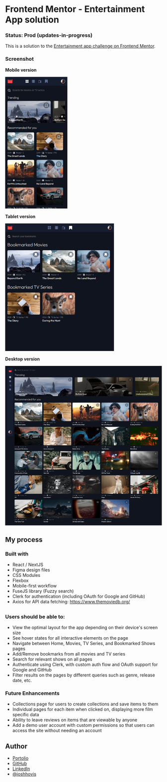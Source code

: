 # Frontend Mentor - Entertainment App solution

### Status: Prod (updates-in-progress)

This is a solution to the [Entertainment app challenge on Frontend Mentor](https://www.frontendmentor.io/challenges/entertainment-web-app-J-UhgAW1X/hub).

### Screenshot

**Mobile version**

<img src="./public/images/screenshot-mobile.png" alt="Entertainment app on a mobile device viewport" width="200"/>

**Tablet version**

<img src="./public/images/screenshot-tablet.png" alt="Entertainment app on a mobile device viewport" width="350"/>

**Desktop version**

<img src="./public/images/screenshot-desktop.png" alt="Entertainment app on a desktop device viewport" width="550"/>

## My process

### Built with

-   React / NextJS
-   Figma design files
-   CSS Modules
-   Flexbox
-   Mobile-first workflow
-   FuseJS library (Fuzzy search)
-   Clerk for authentication (including OAuth for Google and GitHub)
-   Axios for API data fetching: https://www.themoviedb.org/

##

### Users should be able to:

-   View the optimal layout for the app depending on their device's screen size
-   See hover states for all interactive elements on the page
-   Navigate between Home, Movies, TV Series, and Bookmarked Shows pages
-   Add/Remove bookmarks from all movies and TV series
-   Search for relevant shows on all pages
-   Authenticate using Clerk, with custom auth flow and OAuth support for Google and GitHub
-   Filter results on the pages by different queries such as genre, release date, etc.

### Future Enhancements

-   Collections page for users to create collections and save items to them
-   Individual pages for each item when clicked on, displaying more film specific data
-   Ability to leave reviews on items that are viewable by anyone
-   Add a demo user account with custom permissions so that users can access the site without needing an account

## Author

-   [Portolio](https://www.joshuahovis.com/)
-   [GitHub](https://github.com/joshhovis)
-   [LinkedIn](https://www.linkedin.com/in/joshua-hovis/)
-   [@joshhovis](https://www.frontendmentor.io/profile/joshhovis)
